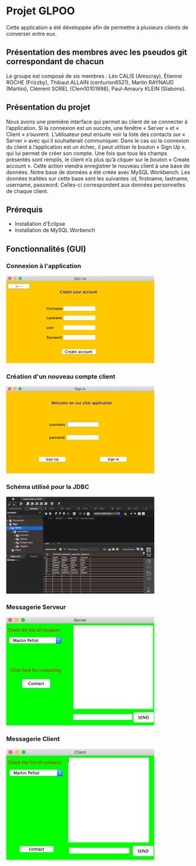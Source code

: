 # Projet GLPOO

Cette application a été développée afin de permettre à plusieurs clients de converser entre eux.

## Présentation des membres avec les pseudos git correspondant de chacun

Le groupe est composé de six membres : Léo CALIS (Amscray), Étienne ROCHE (Frizzby), Thibaut ALLAIN (centurion6521),
Martin RAYNAUD (Martini), Clément SOREL (Clem10101998), Paul-Amaury KLEIN (Slabons).


## Présentation du projet

Nous avons une première interface qui permet au client de se connecter à l’application. Si la connexion est un succès,
une fenêtre « Server » et « Client » s’ouvrent. L’utilisateur peut ensuite voir la liste des contacts sur « Server » avec qui
il souhaiterait communiquer. Dans le cas où la connexion du client à l’application est un échec, il peut utiliser le bouton 
« Sign Up », qui lui permet de créer son compte. Une fois que tous les champs présentés sont remplis, le client n’a plus qu’à 
cliquer sur le bouton « Create account ». Cette action viendra enregistrer le nouveau client à une base de données. 
Notre base de données a été créée avec MySQL Workbench. Les données traitées sur cette base sont les suivantes :id, 
firstname, lastname, username, password. Celles-ci correspondent aux données personnelles de chaque client.

## Prérequis

- Installation d'Eclipse
- Installation de MySQL Worbench

## Fonctionnalités (GUI)

### Connexion à l'application

<img src="Images/First_screen.png" width="400">

### Création d'un nouveau compte client

<img src="Images/Second_screen.png" width="400">

### Schéma utilisé pour la JDBC

<img src="Images/Fifth_screen.png" width="400">

### Messagerie Serveur

<img src="Images/Third_screen.png" width="400">

### Messagerie Client

<img src="Images/Fourth_screen.png" width="400">

